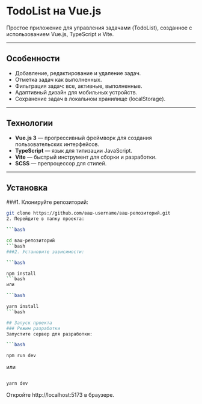 # TodoList на Vue.js

Простое приложение для управления задачами (TodoList), созданное с использованием Vue.js, TypeScript и Vite.

---

## Особенности

- Добавление, редактирование и удаление задач.
- Отметка задач как выполненных.
- Фильтрация задач: все, активные, выполненные.
- Адаптивный дизайн для мобильных устройств.
- Сохранение задач в локальном хранилище (localStorage).

---

## Технологии

- **Vue.js 3** — прогрессивный фреймворк для создания пользовательских интерфейсов.
- **TypeScript** — язык для типизации JavaScript.
- **Vite** — быстрый инструмент для сборки и разработки.
- **SCSS** — препроцессор для стилей.

---

## Установка

###1. Клонируйте репозиторий:

   ```bash
   git clone https://github.com/ваш-username/ваш-репозиторий.git
2. Перейдите в папку проекта:

```bash

cd ваш-репозиторий
```bash
###2. Установите зависимости:

```bash

npm install
```bash
или

```bash

yarn install
```bash

## Запуск проекта
### Режим разработки
Запустите сервер для разработки:

```bash

npm run dev
```
или

```bash

yarn dev
```
Откройте http://localhost:5173 в браузере.
